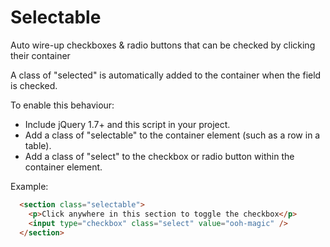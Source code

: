 Selectable
==========

Auto wire-up checkboxes &amp; radio buttons that can be checked by clicking their container

A class of "selected" is automatically added to the container when the field is checked.

To enable this behaviour:
  - Include jQuery 1.7+ and this script in your project.
  - Add a class of "selectable" to the container element (such as a row in a table).
  - Add a class of "select" to the checkbox or radio button within the container element.

Example:
```html
  <section class="selectable">
    <p>Click anywhere in this section to toggle the checkbox</p>
    <input type="checkbox" class="select" value="ooh-magic" />
  </section>
```